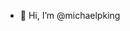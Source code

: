 - 👋 Hi, I’m @michaelpking

<!---
michaelpking/michaelpking is a ✨ special ✨ repository because its `README.md` (this file) appears on your GitHub profile.
You can click the Preview link to take a look at your changes.
--->
